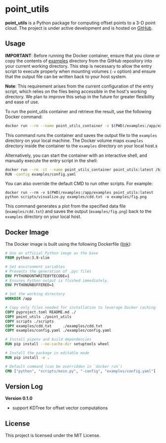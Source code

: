 # point_utils

**point_utils** is a Python package for computing offset points to a 3-D point cloud.
The project is under active development and is hosted on [GitHub](https://github.com/RenkeHuang/point_utils).


## Usage
**IMPORTANT**: Before running the Docker container, ensure that you clone or copy the contents of [examples](https://github.com/RenkeHuang/point_utils/tree/main/examples) directory from the GitHub repository into your current working directory. This step is necessary to allow the entry script to execute properly when mounting volumes (`-v` option) and ensure that the output file can be written back to your host system.

**Note**: This requirement arises from the current configuration of the entry script, which relies on the files being accessible in the host's working directory. We plan to improve this setup in the future for greater flexibility and ease of use.

To run the point_utils container and retrieve the result, use the following Docker command:
```bash
docker run --rm --name point_utils_container -v $(PWD)/examples:/app/examples renkeh/point_utils:0.1.0
```
This command runs the container and saves the output file to the `examples` directory
on your local machine.
The Docker volume maps `examples` directory inside the container to the `examples`
directory on your local host.s

Alternatively, you can start the container with an interactive shell, and manually
execute the entry script in the shell:
```bash
docker run --rm -it --name point_utils_container point_utils:latest /bin/bash
RUN -config examples/config.yaml
```

You can also override the default CMD to run other scripts. For example:
```
docker run --rm -v $(PWD)/examples:/app/examples point_utils:latest python scripts/visualize.py examples/cdd.txt -o examples/fig.png
```
This command generates a plot from the specified data file (`examples/cdd.txt`) and saves the output (`examples/fig.png`) back to the `examples` directory on your local host.


## Docker Image
The Docker image is built using the following Dockerfile ([link](https://github.com/RenkeHuang/point_utils/blob/main/Dockerfile)):
```dockerfile
# Use an official Python image as the base
FROM python:3.9-slim

# Set environment variables
# Prevents the generation of .pyc files
ENV PYTHONDONTWRITEBYTECODE=1
# Ensures Python output is flushed immediately.
ENV PYTHONUNBUFFERED=1

# Set the working directory
WORKDIR /app

# Copy only files needed for installation to leverage Docker caching
COPY pyproject.toml README.md ./
COPY point_utils ./point_utils
COPY scripts ./scripts
COPY examples/cdd.txt     ./examples/cdd.txt
COPY examples/config.yaml ./examples/config.yaml

# Install pipenv and build dependencies
RUN pip install --no-cache-dir setuptools wheel

# Install the package in editable mode
RUN pip install -e .

# Default command (can be overridden in `docker run`)
CMD ["python", "scripts/main.py", "-config", "examples/config.yaml"]
```
## Version Log
**Version 0.1.0**
- support KDTree for offset vector computations

## License
This project is licensed under the MIT License.
